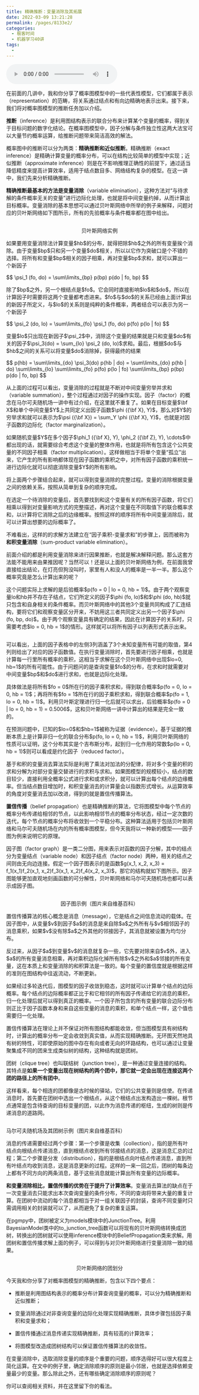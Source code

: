 ```yaml
---
title: 精确推断：变量消除及其拓展
date: 2022-03-09 13:21:28
permalink: /pages/8133e2/
categories:
  - 极客时间
  - 机器学习40讲
tags:
  - 
---
```

<audio title="35.精确推断：变量消除及其拓展" src="https://static001.geekbang.org/resource/audio/96/24/9603fc9b7beb9864f70933b8dd3cf924.mp3" controls="controls"></audio> 
<p>在前面的几讲中，我和你分享了概率图模型中的一些代表性模型，它们都属于表示（representation）的范畴，将关系通过结点和有向边精确地表示出来。接下来，我们将对概率图模型的推断任务加以介绍。</p>
<p><strong>推断</strong>（inference）是利用图结构表示的联合分布来计算某个变量的概率，得到关于目标问题的数字化结论。在概率图模型中，因子分解与条件独立性这两大法宝可以大量节约概率运算，给推断问题带来简洁高效的解法。</p>
<p>概率图中的推断可以分为两类：<strong>精确推断和近似推断</strong>。精确推断（exact inference）是精确计算变量的概率分布，可以在结构比较简单的模型中实现；近似推断（approximate inference）则是在不影响推理正确性的前提下，通过适当降低精度来提高计算效率，适用于结点数目多、网络结构复杂的模型。在这一讲中，我们先来分析精确推断。</p>
<p><strong>精确推断最基本的方法是变量消除</strong>（variable elimination），这种方法对“与待求解的条件概率无关的变量”进行边际化处理，也就是将中间变量约掉，从而计算出目标概率。变量消除的基本思想可以通过贝叶斯网络中所举的例子来解释，问题对应的贝叶斯网络如下图所示，所有的先验概率与条件概率都在图中给出。</p><!-- [[[read_end]]] -->
<p><img src="https://static001.geekbang.org/resource/image/10/8c/102b461742461283f716dc04dcba4b8c.png" alt="" /></p>
 <center><span class="reference">贝叶斯网络实例</span></center>
<p>如果要用变量消除法计算变量$hb$的分布，就得把除$hb$之外的所有变量挨个消除。由于变量$bp$只和另一个变量$do$相关，所以以它作为突破口是个不错的选择。将所有和变量$bp$相关的因子相乘，再对变量$bp$求和，就可以算出一个新因子</p>
<p>$$ \psi_1 (fo, do) = \sum\limits_{bp} p(bp) p(do | fo, bp) $$</p>
<p>除了$bp$之外，另一个根结点是$fo$。它会同时直接影响$lo$和$do$，所以在计算因子时需要将这两个变量都考虑进来。$fo$与$do$的关系已经由上面计算出的新因子所定义，与$lo$的关系则是纯粹的条件概率，两者结合可以表示为另一个新因子</p>
<p>$$ \psi_2 (do, lo) = \sum\limits_{fo} \psi_1 (fo, do) p(fo) p(lo | fo) $$</p>
<p>变量$lo$只出现在新因子$\psi_2$中，消除这个变量的结果就是只和变量$do$有关的因子$\psi_3(do) = \sum_{lo} \psi_2 (do, lo)$求和。最后，根据$do$与$hb$之间的关系可以将变量$do$消除掉，获得最终的结果</p>
<p>$$ p(hb) = \sum\limits_{do} \psi_3(do) p(hb | do) = \sum\limits_{do} p(hb | do) \sum\limits_{lo} \sum\limits_{fo} p(fo) p(lo | fo) \sum\limits_{bp} p(bp) p(do | fo, bp) $$</p>
<p>从上面的过程可以看出，变量消除的过程就是不断对中间变量穷举并求和（variable summation），整个过程通过对因子的操作实现。因子（factor）的概念在马尔可夫随机场一讲中有过介绍，在这里就不重复了。如果在目标变量$\bf X$和单个中间变量$Y$上共同定义出因子函数$\phi ({\bf X}, Y)$，那么对$Y$的穷举求和就可以表示为$\psi ({\bf X}) = \sum_Y \phi ({\bf X}, Y)$，也就是对因子函数的边际化（factor marginalization）。</p>
<p>如果随机变量$Y$在多个因子$\phi_1 ({\bf X}, Y), \phi_2 ({\bf Z}, Y), \cdots$中都出现的话，就需要综合考虑这个变量的整体作用，也就是将所有包含这个公共变量的不同因子相乘（factor multiplication）。这样做相当于将单个变量“孤立”出来，它产生的所有影响都体现在因子函数的乘积之中，对所有因子函数的乘积统一进行边际化就可以彻底消除变量$Y$的所有影响。</p>
<p>将上面两个步骤结合起来，就可以得到变量消除的完整过程。变量的消除根据变量之间的依赖关系，按照从简单到复杂的顺序完成。</p>
<p>在选定一个待消除的变量后，首先要找到和这个变量有关的所有因子函数，将它们相乘以得到对变量影响方式的完整描述，再对这个变量在不同取值下的联合概率求和，以计算将它消除之后的边缘概率。按照这样的顺序将所有中间变量消除后，就可以计算出想要的边际概率了。</p>
<p>不难看出，这样的的求解方法建立在“因子乘积-变量求和”的步骤上，因而被称为<strong>和积变量消除</strong>（sum-product variable elimination）。</p>
<p>前面介绍的都是利用变量消除来进行因果推断，也就是解决解释问题。那么这套方法能不能用来由果推因呢？当然可以！还是以上面的贝叶斯网络为例，在前面我曾直接给出结论，在灯亮但狗没叫时，家里有人和没人的概率是一半一半。那么这个概率究竟是怎么计算出来的呢？</p>
<p>这个问题实际上求解的是后验概率$p(fo = 0 | lo = 0, hb = 1)$。由于两个观察变量lo和hb并不存在子结点，它们所定义的因子$\phi (fo, lo)$和$\phi (do, hb)$就只包含和自身相关的条件概率。而贝叶斯网络中的其他3个变量共同构成了汇连结构，要将它们和观察变量区分开来，不妨用这三者共同定义出另一个因子$\phi (fo, bp, do)$。由于两个观察变量具有确定的结果，因此在计算因子的关系时，只需要考虑$lo = 0, hb = 1$的情形。这样就可以将所有因子以列表形式表示出来。</p>
<p><img src="https://static001.geekbang.org/resource/image/de/31/de3a44cbd21695ed0d9f5c13fd331c31.png" alt="" /></p>
<p>可以看出，上面的因子表格中的左侧3列涵盖了3个未知变量所有可能的取值，第4列则给出了对应的因子函数值。在执行变量消除时，首先要进行因子相乘，也就是计算每一行里所有概率的乘积，这相当于求解在这个贝叶斯网络中出现$lo=0, hb=1$的所有可能性。由于问题问的是查询变量$fo$的分布，在求和时就需要对中间变量$bp$和$do$进行求和，也就是边际化处理。</p>
<p>具体做法是将所有$fo = 0$所在行的因子乘积求和，得到联合概率$p(fo = 0, lo = 0, hb = 1)$；再将所有$fo = 1$所在行的因子乘积求和，得到联合概率$p(fo = 1, lo = 0, hb = 1)$。利用贝叶斯定理进行归一化后就可以求出，后验概率$p(fo = 0 | lo = 0, hb = 1) = 0.5006$，这和贝叶斯网络一讲中计算出的结果是完全一致的。</p>
<p>在预测问题中，已知的$lo=0$和$hb=1$被称为证据（evidence）。基于证据的推断本质上是计算非归一化的联合分布$p(fo, lo = 0, hb = 1)$，利用贝叶斯网络的性质可以证明，这个分布其实是个吉布斯分布，起到归一化作用的常数$p(lo = 0, hb = 1)$则可以看成是约化因子（reduced factor）。</p>
<p>基于和积的变量消去算法实际是利用了乘法对加法的分配律，将对多个变量的积的求和分解为对部分变量交替进行的求积与求和。如果图模型的规模较小，结点的数目较少，直接利用全概率公式进行求和或求积分，就可以计算出每个结点的边缘概率。但当结点数目增加时，和积变量消去的计算量会以指数形式增长。从运算效率的角度对变量消去加以改进，得到的就是置信传播算法。</p>
<p><strong>置信传播</strong>（belief propagation）也是精确推断的算法，它将图模型中每个节点的概率分布传递给相邻的节点，以此影响相邻节点的概率分布状态，经过一定次数的迭代，每个节点的概率分布将收敛到一个平稳分布。这种算法适用于包括贝叶斯网络和马尔可夫随机场在内的所有概率图模型，但今天我将以一种新的模型——因子图为例来说明它的原理。</p>
<p>因子图（factor graph）是一类二分图，用来表示对函数的因子分解，其中的结点分为变量结点（variable node）和因子结点（factor node）两种，相关的结点之间则由无向边连接。假定一个因子图表示的是函数$g(x_1, x_2, x_3) = f_1(x_1)f_2(x_1, x_2)f_3(x_1, x_2)f_4(x_2, x_3)$，那它的结构就如下图所示。因子图能够更加直观地刻画函数的可分解性，贝叶斯网络和马尔可夫随机场也都可以表示成因子图。</p>
<p><img src="https://static001.geekbang.org/resource/image/86/e4/869056c26cf34604bf56765630c816e4.jpg" alt="" /></p>
 <center><span class="reference">因子图示例（图片来自维基百科）</span></center>
<p>置信传播算法的核心概念是消息（message），它是结点之间信息流动的载体。在因子图中，从变量$v$到因子$a$的消息是来自除$a$之外所有与$v$相邻因子的消息乘积，如果$v$没有除$a$之外其他的邻接因子，其消息就被设置为均匀分布。</p>
<p>反过来，从因子$a$到变量$v$的消息就复杂一些，它先要对除来自$v$外，进入$a$的所有变量消息相乘，再对乘积边际化掉所有除$v$之外和$a$邻接的所有变量，这在本质上和变量消除的和积算法是一致的。每个变量的置信度就是根据这样的准则在图结构中往返流动，不断更新。</p>
<p>如果经过多轮迭代后，图模型的因子收敛到稳态，这时就可以计算单个结点的边际概率。每个结点的边际概率都正比于和它相邻的所有因子传递给它的消息的乘积，归一化处理后就可以得到真正的概率。一个因子所包含的所有变量的联合边际分布则正比于因子函数本身和来自这些变量的消息的乘积，和单个结点一样，这个值也需要归一化处理。</p>
<p>置信传播算法在理论上并不保证对所有图结构都能收敛，但当图模型具有树结构时，计算出的概率分布一定会收敛到真实值，从而实现精确推断。无环图天然地具有树的特性，可即使原始的图中存在有向或者无向的环路结构，也可以通过让变量聚集成不同的团来生成类似树的结构，这种结构就是团树。</p>
<p>团树（clique tree）也叫联结树（junction tree），是一种通过变量连接的结构。其特点是<strong>如果一个变量出现在树结构的两个团中，那它就一定会出现在连接这两个团的路径上的所有团中</strong>。</p>
<p>这样看来，每个相连的团都像是古时候的驿站，它们的公共变量则是信使。在传递消息时，首先要在团树中选出一个根结点，从这个根结点出发构造出一棵树。根节点通常是包含待查询的目标变量的团，以此作为消息传递的枢纽，生成的树则是传递消息的道路网。</p>
<p><img src="https://static001.geekbang.org/resource/image/7c/aa/7ca666e94b1eacc63026d037561a1faa.png" alt="" /></p>
<p><span class="reference">马尔可夫随机场及其团树示例（图片来自维基百科）</span></p>
<p>消息的传递需要经过两个步骤：第一个步骤是收集（collection），指的是所有叶结点向根结点传递消息，直到根结点收到所有邻接结点的消息，这是消息汇总的过程；第二个步骤是分发（distribution），指的是根结点向叶结点传递消息，直到所有叶结点均收到消息，这是消息更新的过程。这样的一来一回之后，团树的每条边上都有不同方向的两条消息，基于这些消息就能计算出所有变量的边际概率。</p>
<p><strong>和变量消除相比，置信传播的优势在于提升了计算效率</strong>。变量消去算法的缺点在于一次变量消去只能求出本次查询变量的条件分布，不同的查询将带来大量的重复计算。在团树中流动的每个消息都相当于对一组关联因子的封装，查询不同变量时只需调用相关的封装就可以了，从而避免了复杂的重复运算。</p>
<p>在pgmpy中，团树被定义为models模块中的JunctionTree。利用BayesianModel类中的to_junction_tree函数可以将现有的贝叶斯网络转换成团树，转换出的团树就可以使用inference模块中的BeliefPropagation类来求解。用团树和置信传播求解上面的例子，可以得到与对贝叶斯网络进行变量消除一致的结果。</p>
<p><img src="https://static001.geekbang.org/resource/image/9d/1d/9df4bad90a25c11db110ce8366172f1d.png" alt="" /></p>
 <center><span class="reference">贝叶斯网络的团划分</span></center>
<p>今天我和你分享了对概率图模型的精确推断，包含以下四个要点：</p>
<ul>
<li>
<p><span class="orange">推断是利用图结构表示的概率分布计算查询变量的概率，可以分为精确推断和近似推断；</span></p>
</li>
<li>
<p><span class="orange">变量消除通过对非查询变量的边际化处理实现精确推断，具体步骤包括因子乘积和变量求和；</span></p>
</li>
<li>
<p><span class="orange"> 置信传播通过消息传递实现精确推断，具有较高的计算效率；</span></p>
</li>
<li>
<p><span class="orange">将图模型改造成团树结构可以保证置信传播算法的收敛性。</span></p>
</li>
</ul>
<p>在变量消除中，选取消除变量的顺序是个重要的问题，顺序选得好可以很大程度上简化运算。在文中的例子里，确定消除顺序的原则是最小邻居，也就是选择依赖变量最少的变量。那么除此之外，还有哪些确定消除顺序的原则呢？</p>
<p>你可以查阅相关资料，并在这里留下你的看法。</p>
<p><img src="https://static001.geekbang.org/resource/image/d3/09/d37a7f5323c6c6df5ff39973a9a3f409.jpg" alt="" /></p>
<p></p>
